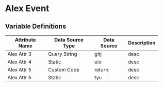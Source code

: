 # Alex Event

### 

## Variable Definitions

| Attribute Name|Data Source Type|Data Source|Description|
| --- | --- | --- | --- |
|Alex Attr 3|Query String|ghj|desc|
|Alex Attr 4|Static|uio|desc|
|Alex Attr 5|Custom Code|return;|desc|
|Alex Attr 6|Static|tyu|desc|



